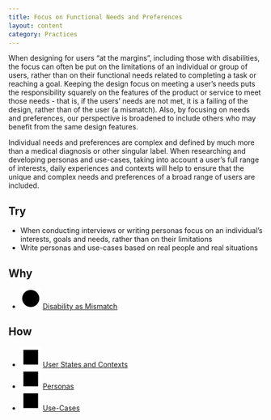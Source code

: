 ```yaml
---
title: Focus on Functional Needs and Preferences
layout: content
category: Practices
---
```


When designing for users “at the margins”, including those with disabilities, the focus can often be put on the limitations of an individual or group of users, rather than on their functional needs related to completing a task or reaching a goal. Keeping the design focus on meeting a user’s needs puts the responsibility squarely on the features of the product or service to meet those needs - that is, if the users’ needs are not met, it is a failing of the design, rather than of the user (a mismatch). Also, by focusing on needs and preferences, our perspective is broadened to include others who may benefit from the same design features.

Individual needs and preferences are complex and defined by much more than a medical diagnosis or other singular label. When researching and developing personas and use-cases, taking into account a user’s full range of interests, daily experiences and contexts will help to ensure that the unique and complex needs and preferences of a broad range of users are included.

## Try
* When conducting interviews or writing personas focus on an individual’s interests, goals and needs, rather than on their limitations
* Write personas and use-cases based on real people and real situations

## Why
* ![Green Circle](/images/icon-circle.svg) [Disability as Mismatch](/principles/DisabilityAsMismatch.html)

## How
* ![Red square](/images/icon-square.svg) [User States and Contexts](/tools/UserStatesAndContexts.html)
* ![Red square](/images/icon-square.svg) [Personas](/tools/Personas.html)
* ![Red square](/images/icon-square.svg) [Use-Cases](/tools/UseCases.html)
